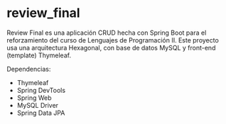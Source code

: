 # review_final

Review Final es una aplicación CRUD hecha con Spring Boot para el reforzamiento del curso de Lenguajes de Programación II.
Este proyecto usa una arquitectura Hexagonal, con base de datos MySQL y front-end (template) Thymeleaf.

Dependencias:
- Thymeleaf
- Spring DevTools
- Spring Web
- MySQL Driver
- Spring Data JPA

